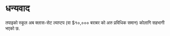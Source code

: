 

# धन्यवाद

तपाइको स्कूल अब क्लास-सेट ल्याप्टप (वा $१०,००० बराबर को अरु प्रविधिक समान) कोलागि सहभागी भएको छ.